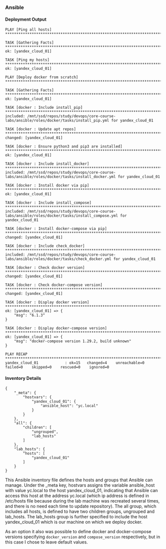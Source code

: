 ### Ansible

#### Deployment Output

```
PLAY [Ping all hosts] ***************************************************************************************************************************

TASK [Gathering Facts] **************************************************************************************************************************
ok: [yandex_cloud_01]

TASK [Ping my hosts] ****************************************************************************************************************************
ok: [yandex_cloud_01]

PLAY [Deploy docker from scratch] ***************************************************************************************************************

TASK [Gathering Facts] **************************************************************************************************************************
ok: [yandex_cloud_01]

TASK [docker : Include install_pip] *************************************************************************************************************
included: /mnt/ssd/repos/study/devops/core-course-labs/ansible/roles/docker/tasks/install_pip.yml for yandex_cloud_01

TASK [docker : Update apt repos] ****************************************************************************************************************
changed: [yandex_cloud_01]

TASK [docker : Ensure python3 and pip3 are installed] *******************************************************************************************
ok: [yandex_cloud_01]

TASK [docker : Include install_docker] **********************************************************************************************************
included: /mnt/ssd/repos/study/devops/core-course-labs/ansible/roles/docker/tasks/install_docker.yml for yandex_cloud_01

TASK [docker : Install docker via pip] **********************************************************************************************************
ok: [yandex_cloud_01]

TASK [docker : Include install_compose] *********************************************************************************************************
included: /mnt/ssd/repos/study/devops/core-course-labs/ansible/roles/docker/tasks/install_compose.yml for yandex_cloud_01

TASK [docker : Install docker-compose via pip] **************************************************************************************************
changed: [yandex_cloud_01]

TASK [docker : Include check_docker] ************************************************************************************************************
included: /mnt/ssd/repos/study/devops/core-course-labs/ansible/roles/docker/tasks/check_docker.yml for yandex_cloud_01

TASK [docker : Check docker version] ************************************************************************************************************
changed: [yandex_cloud_01]

TASK [docker : Check docker-compose version] ****************************************************************************************************
changed: [yandex_cloud_01]

TASK [docker : Display docker version] **********************************************************************************************************
ok: [yandex_cloud_01] => {
    "msg": "6.1.3"
}

TASK [docker : Display docker-compose version] **************************************************************************************************
ok: [yandex_cloud_01] => {
    "msg": "docker-compose version 1.29.2, build unknown"
}

PLAY RECAP **************************************************************************************************************************************
yandex_cloud_01            : ok=15   changed=4    unreachable=0    failed=0    skipped=0    rescued=0    ignored=0
```

#### Inventory Details

```
{
    "_meta": {
        "hostvars": {
            "yandex_cloud_01": {
                "ansible_host": "yc.local"
            }
        }
    },
    "all": {
        "children": [
            "ungrouped",
            "lab_hosts"
        ]
    },
    "lab_hosts": {
        "hosts": [
            "yandex_cloud_01"
        ]
    }
}
```

This Ansible inventory file defines the hosts and groups that Ansible can manage. Under the _meta key, hostvars assigns the variable ansible_host with value yc.local to the host yandex_cloud_01, indicating that Ansible can access this host at the address yc.local (which ip address is defined in /etc/hosts file because during the lab machine was recreated several times, and there is no need each time to update repository). The all group, which includes all hosts, is defined to have two children groups, ungrouped and lab_hosts. The lab_hosts group is further specified to include the host yandex_cloud_01 which is our machine on which we deploy docker.

As an option it also was possible to define docker and docker-compose versions specifying `docker_version` and `compose_version` respectively, but in this case I chose to leave default values.